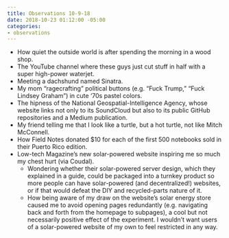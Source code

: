 ```yaml
---
title: Observations 10-9-18
date: 2018-10-23 01:12:00 -05:00
categories:
- observations
---
```


- How quiet the outside world is after spending the morning in a wood shop.
- The YouTube channel where these guys just cut stuff in half with a super high-power waterjet.
- Meeting a dachshund named Sinatra.
- My mom “ragecrafting” political buttons (e.g. “Fuck Trump,” “Fuck Lindsey Graham”) in cute ‘70s pastel colors.
- The hipness of the National Geospatial-Intelligence Agency, whose website links not only to its SoundCloud but also to its public GitHub repositories and a Medium publication.
- My friend telling me that I look like a turtle, but a hot turtle, not like Mitch McConnell.
- How Field Notes donated $10 for each of the first 500 notebooks sold in their Puerto Rico edition.
- Low-tech Magazine’s new solar-powered website inspiring me so much my chest hurt (via Coudal).
	- Wondering whether their solar-powered server design, which they explained in a guide, could be packaged into a turnkey product so more people can have solar-powered (and decentralized!) websites, or if that would defeat the DIY and recycled-parts nature of it.
	- How being aware of my draw on the website’s solar energy store caused me to avoid opening pages redundantly (e.g. navigating back and forth from the homepage to subpages), a cool but not necessarily positive effect of the experiment. I wouldn’t want users of a solar-powered website of my own to feel restricted in any way.